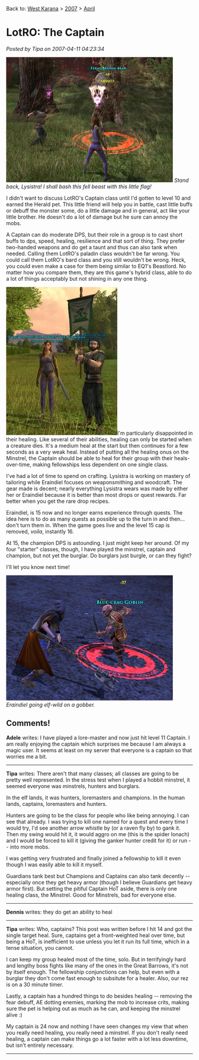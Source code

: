 Back to: [West Karana](/posts/westkarana.md) > [2007](/posts/2007/westkarana.md) > [April](./westkarana.md)
# LotRO: The Captain

*Posted by Tipa on 2007-04-11 04:23:34*

![lotr-0411-a.jpg](../../../uploads/2007/04/lotr-0411-a.jpg)
*Stand back, Lysistra! I shall bash this fell beast with this little flag!*

I didn't want to discuss LotRO's Captain class until I'd gotten to level 10 and earned the Herald pet. This little friend will help you in battle, cast little buffs or debuff the monster some, do a little damage and in general, act like your little brother. He doesn't do a lot of damage but he sure can annoy the mobs.

A Captain can do moderate DPS, but their role in a group is to cast short buffs to dps, speed, healing, resilience and that sort of thing. They prefer two-handed weapons and do get a taunt and thus can also tank when needed. Calling them LotRO's paladin class wouldn't be far wrong. You could call them LotRO's bard class and you still wouldn't be wrong. Heck, you could even make a case for them being similar to EQ1's Beastlord. No matter how you compare them, they are this game's hybrid class, able to do a lot of things acceptably but not shining in any one thing.

![lotr-0411-b.jpg](../../../uploads/2007/04/lotr-0411-b.jpg)I'm particularly disappointed in their healing. Like several of their abilities, healing can only be started when a creature dies. It's a medium heal at the start but then continues for a few seconds as a very weak heal. Instead of putting all the healing onus on the Minstrel, the Captain should be able to heal for their group with their heals-over-time, making fellowships less dependent on one single class.

I've had a lot of time to spend on crafting. Lysistra is working on mastery of tailoring while Eraindiel focuses on weaponsmithing and woodcraft. The gear made is decent; nearly everything Lysistra wears was made by either her or Eraindiel because it is better than most drops or quest rewards. Far better when you get the rare drop recipes.

Eraindiel, is 15 now and no longer earns experience through quests. The idea here is to do as many quests as possible up to the turn in and then... don't turn them in. When the game goes live and the level 15 cap is removed, *voila*, instantly 16.

At 15, the champion DPS is astounding. I just might keep her around. Of my four "starter" classes, though, I have played the minstrel, captain and champion, but not yet the burglar. Do burglars just burgle, or can they fight?

I'll let you know next time!

![lotr-0411-c.jpg](../../../uploads/2007/04/lotr-0411-c.jpg)
*Eraindiel going elf-wild on a gobber.*




## Comments!

**Adele** writes: I have played a lore-master and now just hit level 11 Captain. I am really enjoying the captain which surprises me because I am always a magic user. It seems at least on my server that everyone is a captain so that worries me a bit.

---

**Tipa** writes: There aren't that many classes; all classes are going to be pretty well represented. In the stress test when I played a hobbit minstrel, it seemed everyone was minstrels, hunters and burglars.

In the elf lands, it was hunters, loremasters and champions. In the human lands, captains, loremasters and hunters.

Hunters are going to be the class for people who like being annoying. I can see that already. I was trying to kill one named for a quest and every time I would try, I'd see another arrow whistle by (or a raven fly by) to gank it. Then my swing would hit it, it would aggro on me (this is the spider Ionach) and I would be forced to kill it (giving the ganker hunter credit for it) or run -- into more mobs.

I was getting very frustrated and finally joined a fellowship to kill it even though I was easily able to kill it myself. 

Guardians tank best but Champions and Captains can also tank decently -- especially once they get heavy armor (though I believe Guardians get heavy armor first). But setting the pitiful Captain HoT aside, there is only one healing class, the Minstrel. Good for Minstrels, bad for everyone else.

---

**Dennis** writes: they do get an ability to heal

---

**Tipa** writes: Who, captains? This post was written before I hit 14 and got the single target heal. Sure, captains get a front-weighted heal over time, but being a HoT, is inefficient to use unless you let it run its full time, which in a tense situation, you cannot.

I can keep my group healed most of the time, solo. But in terrifyingly hard and lengthy boss fights like many of the ones in the Great Barrows, it's not by itself enough. The fellowship conjunctions can help, but even with a burglar they don't come fast enough to subsitute for a healer. Also, our rez is on a 30 minute timer.

Lastly, a captain has a hundred things to do besides healing -- removing the fear debuff, AE dotting enemies, marking the mob to increase crits, making sure the pet is helping out as much as he can, and keeping the minstrel alive :)

My captain is 24 now and nothing I have seen changes my view that when you really need healing, you really need a minstrel. If you don't really need healing, a captain can make things go a lot faster with a lot less downtime, but isn't entirely necessary.

---

